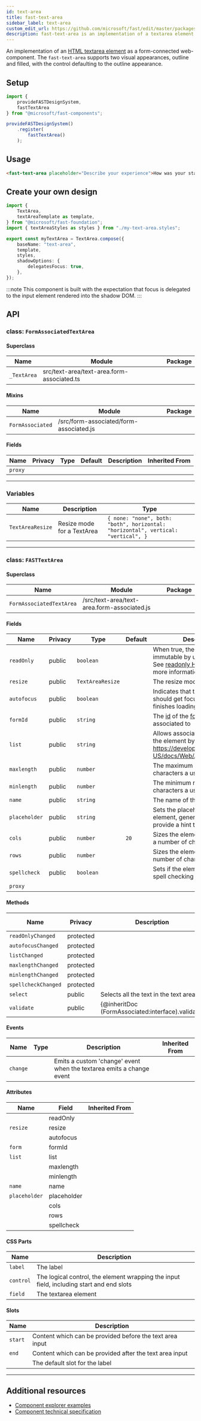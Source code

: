 ```yaml
---
id: text-area
title: fast-text-area
sidebar_label: text-area
custom_edit_url: https://github.com/microsoft/fast/edit/master/packages/web-components/fast-foundation/src/text-area/README.md
description: fast-text-area is an implementation of a textarea element as a form-connected web component.
---
```


An implementation of an [HTML textarea element](https://developer.mozilla.org/en-US/docs/Web/HTML/Element/textarea) as a form-connected web-component. The `fast-text-area` supports two visual appearances, outline and filled, with the control defaulting to the outline appearance.

## Setup

```ts
import {
    provideFASTDesignSystem,
    fastTextArea
} from "@microsoft/fast-components";

provideFASTDesignSystem()
    .register(
        fastTextArea()
    );
```

## Usage

```html live
<fast-text-area placeholder="Describe your experience">How was your stay?</fast-text-area>
```

## Create your own design

```ts
import {
    TextArea,
    textAreaTemplate as template,
} from "@microsoft/fast-foundation";
import { textAreaStyles as styles } from "./my-text-area.styles";

export const myTextArea = TextArea.compose({
    baseName: "text-area",
    template,
    styles,
    shadowOptions: {
        delegatesFocus: true,
    },
});
```

:::note
This component is built with the expectation that focus is delegated to the input element rendered into the shadow DOM.
:::

## API



### class: `FormAssociatedTextArea`

#### Superclass

| Name        | Module                                     | Package |
| ----------- | ------------------------------------------ | ------- |
| `_TextArea` | src/text-area/text-area.form-associated.ts |         |

#### Mixins

| Name             | Module                                  | Package |
| ---------------- | --------------------------------------- | ------- |
| `FormAssociated` | /src/form-associated/form-associated.js |         |

#### Fields

| Name    | Privacy | Type | Default | Description | Inherited From |
| ------- | ------- | ---- | ------- | ----------- | -------------- |
| `proxy` |         |      |         |             |                |

<hr/>



### Variables

| Name             | Description                | Type                                                                              |
| ---------------- | -------------------------- | --------------------------------------------------------------------------------- |
| `TextAreaResize` | Resize mode for a TextArea | `{ none: "none", both: "both", horizontal: "horizontal", vertical: "vertical", }` |

<hr/>



### class: `FASTTextArea`

#### Superclass

| Name                     | Module                                      | Package |
| ------------------------ | ------------------------------------------- | ------- |
| `FormAssociatedTextArea` | /src/text-area/text-area.form-associated.js |         |

#### Fields

| Name          | Privacy | Type             | Default | Description                                                                                                                                                                                        | Inherited From         |
| ------------- | ------- | ---------------- | ------- | -------------------------------------------------------------------------------------------------------------------------------------------------------------------------------------------------- | ---------------------- |
| `readOnly`    | public  | `boolean`        |         | When true, the control will be immutable by user interaction. See [readonly HTML attribute](https://developer.mozilla.org/en-US/docs/Web/HTML/Attributes/readonly) for more information.        |                        |
| `resize`      | public  | `TextAreaResize` |         | The resize mode of the element.                                                                                                                                                                    |                        |
| `autofocus`   | public  | `boolean`        |         | Indicates that this element should get focus after the page finishes loading.                                                                                                                      |                        |
| `formId`      | public  | `string`         |         | The [id](https://developer.mozilla.org/en-US/docs/Web/HTML/Global\_attributes/id) of the [form](https://developer.mozilla.org/en-US/docs/Web/HTML/Element/form) the element is associated to |                        |
| `list`        | public  | `string`         |         | Allows associating a [datalist](https://developer.mozilla.org/en-US/docs/Web/HTML/Element/datalist) to the element by https://developer.mozilla.org/en-US/docs/Web/API/Element/id.             |                        |
| `maxlength`   | public  | `number`         |         | The maximum number of characters a user can enter.                                                                                                                                                 |                        |
| `minlength`   | public  | `number`         |         | The minimum number of characters a user can enter.                                                                                                                                                 |                        |
| `name`        | public  | `string`         |         | The name of the element.                                                                                                                                                                           |                        |
| `placeholder` | public  | `string`         |         | Sets the placeholder value of the element, generally used to provide a hint to the user.                                                                                                           |                        |
| `cols`        | public  | `number`         | `20`    | Sizes the element horizontally by a number of character columns.                                                                                                                                   |                        |
| `rows`        | public  | `number`         |         | Sizes the element vertically by a number of character rows.                                                                                                                                        |                        |
| `spellcheck`  | public  | `boolean`        |         | Sets if the element is eligible for spell checking but the UA.                                                                                                                                     |                        |
| `proxy`       |         |                  |         |                                                                                                                                                                                                    | FormAssociatedTextArea |

#### Methods

| Name                | Privacy   | Description                                       | Parameters | Return | Inherited From |
| ------------------- | --------- | ------------------------------------------------- | ---------- | ------ | -------------- |
| `readOnlyChanged`   | protected |                                                   |            | `void` |                |
| `autofocusChanged`  | protected |                                                   |            | `void` |                |
| `listChanged`       | protected |                                                   |            | `void` |                |
| `maxlengthChanged`  | protected |                                                   |            | `void` |                |
| `minlengthChanged`  | protected |                                                   |            | `void` |                |
| `spellcheckChanged` | protected |                                                   |            | `void` |                |
| `select`            | public    | Selects all the text in the text area             |            | `void` |                |
| `validate`          | public    | {@inheritDoc (FormAssociated:interface).validate} |            | `void` |                |

#### Events

| Name     | Type | Description                                                          | Inherited From |
| -------- | ---- | -------------------------------------------------------------------- | -------------- |
| `change` |      | Emits a custom 'change' event when the textarea emits a change event |                |

#### Attributes

| Name          | Field       | Inherited From |
| ------------- | ----------- | -------------- |
|               | readOnly    |                |
| `resize`      | resize      |                |
|               | autofocus   |                |
| `form`        | formId      |                |
| `list`        | list        |                |
|               | maxlength   |                |
|               | minlength   |                |
| `name`        | name        |                |
| `placeholder` | placeholder |                |
|               | cols        |                |
|               | rows        |                |
|               | spellcheck  |                |

#### CSS Parts

| Name      | Description                                                                              |
| --------- | ---------------------------------------------------------------------------------------- |
| `label`   | The label                                                                                |
| `control` | The logical control, the element wrapping the input field, including start and end slots |
| `field`   | The textarea element                                                                     |

#### Slots

| Name    | Description                                              |
| ------- | -------------------------------------------------------- |
| `start` | Content which can be provided before the text area input |
| `end`   | Content which can be provided after the text area input  |
|         | The default slot for the label                           |

<hr/>


## Additional resources

* [Component explorer examples](https://explore.fast.design/components/fast-text-area)
* [Component technical specification](https://github.com/microsoft/fast/blob/master/packages/web-components/fast-foundation/src/text-area/text-area.spec.md)